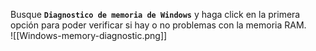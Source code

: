 Busque **`Diagnostico de memoria de Windows`** y haga click en la primera opción para poder verificar si hay o no problemas con la memoria RAM. <br>
![[Windows-memory-diagnostic.png]]